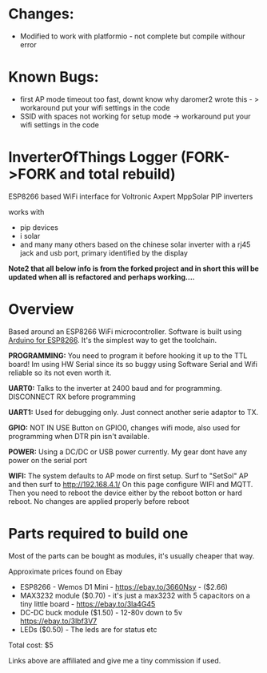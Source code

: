 # Changes:
- Modified to work with platformio - not complete but compile withour error

# Known Bugs:
- first AP mode timeout too fast, downt know why daromer2 wrote this - > workaround put your wifi settings in the code
- SSID with spaces not working for setup mode -> workaround put your wifi settings in the code

# InverterOfThings Logger (FORK->FORK and total rebuild)
ESP8266 based WiFi interface for Voltronic Axpert MppSolar PIP inverters

works with
- pip devices
- i solar
- and many many others based on the chinese solar inverter with a rj45 jack and usb port, primary identified by the display


**Note2 that all below info is from the forked project and in short this will be updated when all is refactored and perhaps working....**

# Overview
Based around an ESP8266 WiFi microcontroller.
Software is built using [Arduino for ESP8266](https://github.com/esp8266/Arduino). It's the simplest way to get the toolchain.

**PROGRAMMING:** You need to program it before hooking it up to the TTL board! Im using HW Serial since its so buggy using Software Serial and Wifi reliable so its not even worth it.


**UART0:** Talks to the inverter at 2400 baud and for programming. DISCONNECT RX before programming

**UART1:** Used for debugging only. Just connect another serie adaptor to TX.


**GPIO:** NOT IN USE Button on GPIO0, changes wifi mode, also used for programming when DTR pin isn't available.


**POWER:** Using a DC/DC or USB power currently. My gear dont have any power on the serial port

**WIFI:** The system defaults to AP mode on first setup. Surf to "SetSol" AP and then surf to http://192.168.4.1/ On this page configure WIFI and MQTT. Then you need to reboot the device either by the reboot botton or hard reboot. No changes are applied properly before reboot


# Parts required to build one

Most of the parts can be bought as modules, it's usually cheaper that way.

Approximate prices found on Ebay
- ESP8266 - Wemos D1 Mini - https://ebay.to/3660Nsy - ($2.66)
- MAX3232 module ($0.70) - it's just a max3232 with 5 capacitors on a tiny little board  - https://ebay.to/3la4G45
- DC-DC buck module ($1.50) - 12-80v down to 5v https://ebay.to/3lbf3V7
- LEDs ($0.50) - The leds are for status etc

Total cost: $5

Links above are affiliated and give me a tiny commission if used. 
